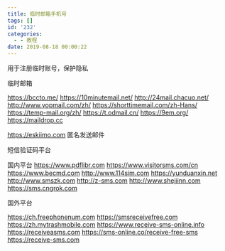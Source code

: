 ```yaml
---
title: 临时邮箱手机号
tags: []
id: '232'
categories:
  - - 教程
date: 2019-08-18 00:00:22
---
```


用于注册临时账号，保护隐私

临时邮箱

https://bccto.me/
https://10minutemail.net/
http://24mail.chacuo.net/
http://www.yopmail.com/zh/
https://shorttimemail.com/zh-Hans/
https://temp-mail.org/zh/
https://t.odmail.cn/
https://9em.org/
https://maildrop.cc

https://eskiimo.com 匿名发送邮件

短信验证码平台

国内平台
https://www.pdflibr.com
https://www.visitorsms.com/cn
https://www.becmd.com
http://www.114sim.com
https://yunduanxin.net
http://www.smszk.com
http://z-sms.com
http://www.shejiinn.com
https://sms.cngrok.com

国外平台

https://ch.freephonenum.com
https://smsreceivefree.com
https://zh.mytrashmobile.com
https://www.receive-sms-online.info
https://receiveasms.com
https://sms-online.co/receive-free-sms
https://receive-sms.com
